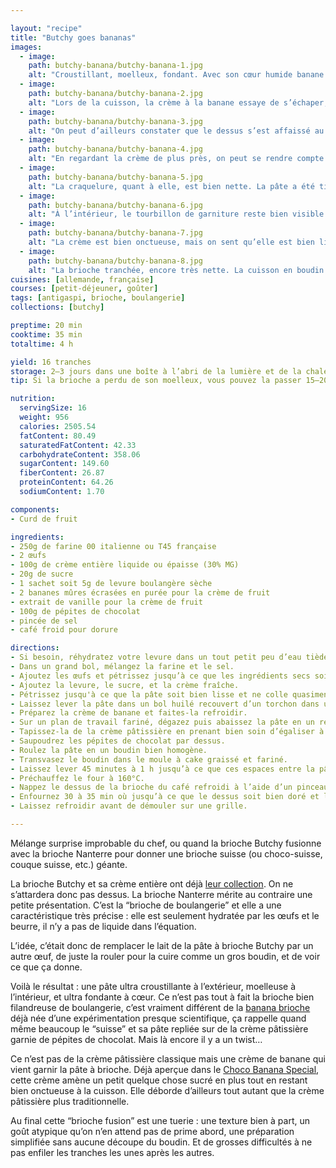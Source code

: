 ```yaml
---

layout: "recipe"
title: "Butchy goes bananas"
images:
  - image:
    path: butchy-banana/butchy-banana-1.jpg
    alt: "Croustillant, moelleux, fondant. Avec son cœur humide banane chocolat créé par le roulage de la pâte, il faut une mie assez dense autour pour que tout se tienne sans casser."
  - image:
    path: butchy-banana/butchy-banana-2.jpg
    alt: "Lors de la cuisson, la crème à la banane essaye de s’échaper, ce qui crée une belle énorme craquelure qui rappelle le suisse."
  - image:
    path: butchy-banana/butchy-banana-3.jpg
    alt: "On peut d’ailleurs constater que le dessus s’est affaissé au centre."
  - image:
    path: butchy-banana/butchy-banana-4.jpg
    alt: "En regardant la crème de plus près, on peut se rendre compte qu’il y a quelque chose de différent, elle n'est pas aussi jaune que la crème patissière, et un peu plus transparente aussi."
  - image:
    path: butchy-banana/butchy-banana-5.jpg
    alt: "La craquelure, quant à elle, est bien nette. La pâte a été tiraillée d’un coup. Ça s’explique aussi par le fait que la pâte ne colle pas du tout, tout juste hydratée par les ingrédients humides, sans aucun liquide."
  - image:
    path: butchy-banana/butchy-banana-6.jpg
    alt: "À l’intérieur, le tourbillon de garniture reste bien visible. Il est ultra généraux au centre, et rend le cœur bien humide."
  - image:
    path: butchy-banana/butchy-banana-7.jpg
    alt: "La crème est bien onctueuse, mais on sent qu’elle est bien liée de par la présence de la banane, qui peut être amenée à remplacer les œufs dans des recettes sucrées. Elle est un peu plus consistante, moins crèmeuse que la pâtissière. C’est une purée de banane bien épaissie."
  - image:
    path: butchy-banana/butchy-banana-8.jpg
    alt: "La brioche tranchée, encore très nette. La cuisson en boudin est vraiment une caractéristique de cette brioche. Ça rappelle les bûches roulées mais pas tout à fait, ça se rapproche du stollen et de sa pâte d’amande ou presque, ça permet vraiment ce cœur humide entouré de chocolat fondant."
cuisines: [allemande, française]
courses: [petit-déjeuner, goûter]
tags: [antigaspi, brioche, boulangerie]
collections: [butchy]

preptime: 20 min
cooktime: 35 min
totaltime: 4 h

yield: 16 tranches
storage: 2–3 jours dans une boîte à l’abri de la lumière et de la chaleur à température ambiante.
tip: Si la brioche a perdu de son moelleux, vous pouvez la passer 15–20 secondes au micro-ondes pour lui faire retrouver toute sa douceur.

nutrition:
  servingSize: 16
  weight: 956
  calories: 2505.54
  fatContent: 80.49
  saturatedFatContent: 42.33
  carbohydrateContent: 358.06
  sugarContent: 149.60
  fiberContent: 26.87
  proteinContent: 64.26
  sodiumContent: 1.70

components: 
- Curd de fruit

ingredients:
- 250g de farine 00 italienne ou T45 française
- 2 œufs
- 100g de crème entière liquide ou épaisse (30% MG)
- 20g de sucre
- 1 sachet soit 5g de levure boulangère sèche
- 2 bananes mûres écrasées en purée pour la crème de fruit
- extrait de vanille pour la crème de fruit
- 100g de pépites de chocolat
- pincée de sel
- café froid pour dorure

directions:
- Si besoin, réhydratez votre levure dans un tout petit peu d’eau tiède et le sucre.
- Dans un grand bol, mélangez la farine et le sel.
- Ajoutez les œufs et pétrissez jusqu’à ce que les ingrédients secs soient bien humides.
- Ajoutez la levure, le sucre, et la crème fraîche. 
- Pétrissez jusqu'à ce que la pâte soit bien lisse et ne colle quasiment plus aux doigts – au robot, quand la pâte se décolle des parois, pas plus. Elle doit néanmoins rester bien souple, donc ajustez farine et liquide en conséquence. 
- Laissez lever la pâte dans un bol huilé recouvert d’un torchon dans un endroit chaud pendant 1h30–2h. Elle devrait avoir doublé de volume au bout de ce laps de temps. Vous pouvez également la préparer la veille et la laisser lever au frigo pendant la nuit.
- Préparez la crème de banane et faites-la refroidir.
- Sur un plan de travail fariné, dégazez puis abaissez la pâte en un rectangle de 35 cm sur 25 environ, ou la longueur de votre moule à cake. Le côté le plus court doit se situer sur l’axe horizontal du plan de travail.
- Tapissez-la de la crème pâtissière en prenant bien soin d’égaliser à la spatule, et de laisser un espace des 4 côtés.
- Saupoudrez les pépites de chocolat par dessus.
- Roulez la pâte en un boudin bien homogène.
- Transvasez le boudin dans le moule à cake graissé et fariné.
- Laissez lever 45 minutes à 1 h jusqu’à ce que ces espaces entre la pâte et les parois soient comblés. La pâte ne va pas énormément lever, c’est normal.
- Préchauffez le four à 160°C.
- Nappez le dessus de la brioche du café refroidi à l’aide d’un pinceau.
- Enfournez 30 à 35 min où jusqu’à ce que le dessus soit bien doré et légèrement craquelé.
- Laissez refroidir avant de démouler sur une grille.

---
```


Mélange surprise improbable du chef, ou quand la brioche Butchy fusionne avec la brioche Nanterre pour donner une brioche suisse (ou choco-suisse, couque suisse, etc.) géante. 

La brioche Butchy et sa crème entière ont déjà [leur collection](../collections.html#butchy). On ne s’attardera donc pas dessus. La brioche Nanterre mérite au contraire une petite présentation. C’est la “brioche de boulangerie” et elle a une caractéristique très précise&nbsp;: elle est seulement hydratée par les œufs et le beurre, il n’y a pas de liquide dans l’équation.

L’idée, c’était donc de remplacer le lait de la pâte à brioche Butchy par un autre œuf, de juste la rouler pour la cuire comme un gros boudin, et de voir ce que ça donne. 

Voilà le résultat&nbsp;: une pâte ultra croustillante à l’extérieur, moelleuse à l’intérieur, et ultra fondante à cœur. Ce n’est pas tout à fait la brioche bien filandreuse de boulangerie, c’est vraiment différent de la [banana brioche](banana-brioche.html) déjà née d’une expérimentation presque scientifique, ça rappelle quand même beaucoup le “suisse” et sa pâte repliée sur de la crème pâtissière garnie de pépites de chocolat. Mais là encore il y a un twist…

Ce n’est pas de la crème pâtissière classique mais une crème de banane qui vient garnir la pâte à brioche. Déjà aperçue dans le [Choco Banana Special](Choco-banana-special.html), cette crème amène un petit quelque chose sucré en plus tout en restant bien onctueuse à la cuisson. Elle déborde d’ailleurs tout autant que la crème pâtissière plus traditionnelle.

Au final cette “brioche fusion” est une tuerie&nbsp;: une texture bien à part, un goût atypique qu’on n’en attend pas de prime abord, une préparation simplifiée sans aucune découpe du boudin. Et de grosses difficultés à ne pas enfiler les tranches les unes après les autres.